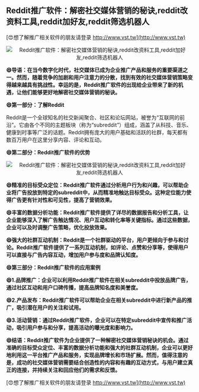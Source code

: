 ## **Reddit推广软件：解密社交媒体营销的秘诀,reddit改资料工具,reddit加好友,reddit筛选机器人**

[😍想了解推广相关软件的朋友请登录 http://www.vst.tw](http://www.vst.tw)

 <center><img src="https://vst.tw/MP4/tuiguang/png/5.png" alt="Reddit推广软件：解密社交媒体营销的秘诀,reddit改资料工具,reddit加好友,reddit筛选机器人"></center>

**😄导语：在当今数字化时代，社交媒体已成为企业推广产品和服务的重要渠道之一。然而，随着竞争的加剧和用户注意力的分散，找到有效的社交媒体营销策略变得越来越具有挑战性。幸运的是，Reddit推广软件的出现给企业带来了新的机遇，让他们能够更好地解密社交媒体营销的秘诀。**

**😄第一部分：了解Reddit**

Reddit是一个全球知名的社交新闻聚合、社区和论坛网站，被誉为“互联网的前沿”。它由各个不同的主题板块（称为“subreddit”）组成，涵盖了从科技、音乐、健康到时事等广泛的话题。Reddit拥有庞大的用户基础和活跃的社群，每天都有数百万用户在这里分享内容、评论和互动。

**😄第二部分：Reddit推广软件的优势**

 <center><img src="https://vst.tw/MP4/tuiguang/png/2.png" alt="Reddit推广软件：解密社交媒体营销的秘诀,reddit改资料工具,reddit加好友,reddit筛选机器人"></center>

**😄精准的目标受众定位：Reddit推广软件通过分析用户行为和兴趣，可以帮助企业将广告投放到特定的subreddit中，从而精准地触达目标受众。这种定位能力使得广告更有针对性和可见性，提高了营销效果。**

**😄丰富的数据分析功能：Reddit推广软件提供了详尽的数据报告和分析工具，让企业能够深入了解广告触达情况、用户互动和转化率等关键指标。通过这些数据，企业可以及时调整广告策略，优化投放效果。**

**😄强大的社群互动机制：Reddit是一个社群驱动的平台，用户更倾向于参与和讨论。Reddit推广软件提供了一系列互动机制，如评论、点赞和分享等，使得用户可以直接与广告内容互动，增加用户参与度和品牌认知度。**

**😄第三部分：Reddit推广软件的应用案例**

**😄1.品牌推广：企业可以利用Reddit推广软件在相关subreddit中投放品牌广告，通过社区互动和用户口碑传播，提高品牌知名度和美誉度。**

**😄2.产品发布：Reddit推广软件可以帮助企业在相关subreddit中进行新产品的推广，吸引潜在用户的关注和试用。**

**😄3.活动营销：通过Reddit推广软件，企业可以在特定subreddit中宣传和推广活动，吸引用户参与和分享，提高活动的曝光度和影响力。**

**😄结语：Reddit推广软件为企业提供了一种解密社交媒体营销秘诀的机会。通过准确的目标受众定位、丰富的数据分析功能和强大的社群互动机制，企业可以更好地利用这一平台推广产品和服务，实现品牌增长和市场扩展。然而，值得注意的是，成功的社交媒体营销需要结合创造性的内容和有趣的互动方式，与用户建立真正的连接，并持续关注和回应他们的需求和反馈。**

[😍想了解推广相关软件的朋友请登录 http://www.vst.tw](http://www.vst.tw)




